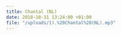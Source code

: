 ```yaml
---
title: Chantal (NL)
date: 2018-10-31 13:24:00 +01:00
file: "/uploads/1).%20Chantal%20(NL).mp3"
---
```



